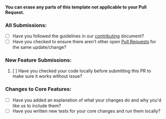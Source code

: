 #### You can erase any parts of this template not applicable to your Pull Request.

### All Submissions:

- [ ] Have you followed the guidelines in our [contributing](../CONTRIBUTING.md) document?
- [ ] Have you checked to ensure there aren't other open [Pull Requests](../../../pulls) for the same update/change?

### New Feature Submissions:

1. [ ] Have you checked your code locally before submitting this PR to make sure it works without issue?

### Changes to Core Features:

- [ ] Have you added an explanation of what your changes do and why you'd like us to include them?
- [ ] Have you written new tests for your core changes and run them locally?

